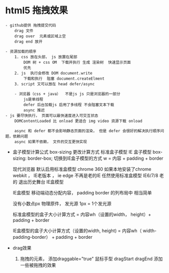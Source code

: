# html5 拖拽效果

    - github提供 拖拽提交代码
        drag 文件
        drag over  元素或区域上空
        drag end 放开

    - 资源加载的顺序
        1. css 放在头部， js 放置在尾部
            DOM 树 + css OM  下载并执行 生成 渲染树  快速显示页面
            优先
        2. js  执行会修改 DOM document.write
            下载和执行  阻塞 document.createElment
        3. script 又可以放在 head defer/async

        - 浏览器（css + java）  不是js js 只是浏览器的一部分
            js是单线程
            defer 后台加载js 启用了多线程 不会阻塞文本下载
            async 推迟
    - js 要尽快执行， 页面可以最快速度进入可交互状态
        DOMContentLoaded 比 onload 更适合 img video 资源下载 onload

        async 和 defer 都不会影响静态页面的渲染， 但是 defer 会很好的解决执行顺序问 题，依赖问题
        async 如果不依赖， 文件的交互更快实现

- 盒子模型计算公式
    box-sizing   更改计算方式  标准盒子模型  IE  盒子模型 
    box-sizing: border-box;  切换到IE盒子模型的方式  w = 内容 +
    padding + border

    现代浏览器  默认启用标准盒模型  chrome
    360 如果本地安装了chrome webkit  ， IE老版本 ， ie
    edge 不再是老的IE   任然使用标准盒模型
    IE6/7/8  老的  退出历史舞台  IE盒模型

    IE盒模型  移动端动态分配内容，  padding border 的列布局中
    相当简单

    没有小数点px 物理原件， 发光源 1px = 1个发光源

    标准盒模型的盒子大小计算方式 = 内容wh（设置的width， height）+
    padding + border

    IE盒模型的盒子大小计算方式（设置的width, height) = 内容wh（
    width-padding-border） + padding + border

- drag效果
    1. 拖拽的元素， 添加draggable="true"  鼠标手型
        dragStart dragEnd 添加一些被拖拽的效果
